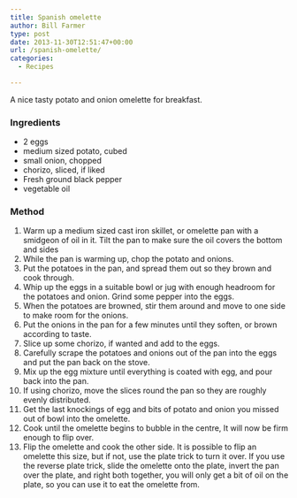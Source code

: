 ```yaml
---
title: Spanish omelette
author: Bill Farmer
type: post
date: 2013-11-30T12:51:47+00:00
url: /spanish-omelette/
categories:
  - Recipes

---
```

A nice tasty potato and onion omelette for breakfast.

### Ingredients

  * 2 eggs
  * medium sized potato, cubed
  * small onion, chopped
  * chorizo, sliced, if liked
  * Fresh ground black pepper
  * vegetable oil

### Method

  1. Warm up a medium sized cast iron skillet, or omelette pan with a smidgeon of oil in it. Tilt the pan to make sure the oil covers the bottom and sides
  2. While the pan is warming up, chop the potato and onions.
  3. Put the potatoes in the pan, and spread them out so they brown and cook through.
  4. Whip up the eggs in a suitable bowl or jug with enough headroom for the potatoes and onion. Grind some pepper into the eggs.
  5. When the potatoes are browned, stir them around and move to one side to make room for the onions.
  6. Put the onions in the pan for a few minutes until they soften, or brown according to taste.
  7. Slice up some chorizo, if wanted and add to the eggs.
  8. Carefully scrape the potatoes and onions out of the pan into the eggs and put the pan back on the stove.
  9. Mix up the egg mixture until everything is coated with egg, and pour back into the pan.
 10. If using chorizo, move the slices round the pan so they are roughly evenly distributed.
 11. Get the last knockings of egg and bits of potato and onion you missed out of bowl into the omelette.
 12. Cook until the omelette begins to bubble in the centre, It will now be firm enough to flip over.
 13. Flip the omelette and cook the other side. It is possible to flip an omelette this size, but if not, use the plate trick to turn it over. If you use the reverse plate trick, slide the omelette onto the plate, invert the pan over the plate, and right both together, you will only get a bit of oil on the plate, so you can use it to eat the omelette from.